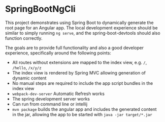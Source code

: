 # SpringBootNgCli

This project demonstrates using Spring Boot to dynamically generate the root
page for an Angular app. The local development experience should be similar
to simply running `ng serve`, and the spring-boot-devtools should also 
function correctly.

The goals are to provide full functionality and also a good developer experience,
specifically around the following points:

- All routes without extensions are mapped to the index view, e.g. `/`, `/hello`, `/x/y/z`
- The index view is rendered by Spring MVC allowing generation of dynamic content
- No manual steps are required to include the app script bundles in the index view
- `webpack-dev-server` Automatic Refresh works
- The spring development server works
- Can run from command line or intellij
- `mvn package` builds the angular app and includes the generated content in the jar,
  allowing the app to be started with `java -jar target/*.jar`
